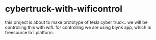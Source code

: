 # cybertruck-with-wificontrol
this project is about to make prototype of tesla cyber truck..
we will be controlling this with wifi.
for controlling we are using blynk app, which is freesource IoT platform.

